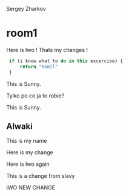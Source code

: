 Sergey Zharkov

# room1

Here is Iwo ! Thats my changes !

```javascript
 if (i know what to do in this excercise) {
     return "Kamil"
 }
```

This is Sunny.

Tylko po co ja to robie?

This is Sunny.

## Alwaki

This is my name

Here is my change

Here is Iwo again

This is a change from slavy

IWO NEW CHANGE
